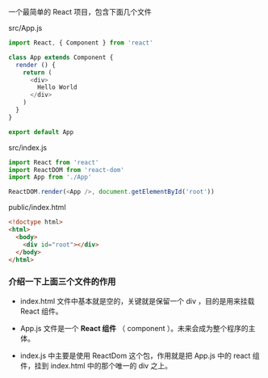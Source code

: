 
一个最简单的 React 项目，包含下面几个文件

src/App.js


```js
import React, { Component } from 'react'

class App extends Component {
  render () {
    return (
      <div>
        Hello World
      </div>
    )
  }
}

export default App
```

src/index.js

```js
import React from 'react'
import ReactDOM from 'react-dom'
import App from './App'

ReactDOM.render(<App />, document.getElementById('root'))
```

public/index.html

```html
<!doctype html>
<html>
  <body>
    <div id="root"></div>
  </body>
</html>
```

### 介绍一下上面三个文件的作用

- index.html 文件中基本就是空的，关键就是保留一个 div ，目的是用来挂载 React 组件。

- App.js 文件是一个 **React 组件** （ component ）。未来会成为整个程序的主体。

- index.js 中主要是使用 ReactDom 这个包，作用就是把 App.js 中的 react 组件，挂到 index.html 中的那个唯一的 div 之上。
